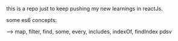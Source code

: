 this is a repo just to keep pushing my new learnings in reactJs. 

some es6 concepts: 

--> map, filter, find, some, every, includes, indexOf, findIndex
pdsv

